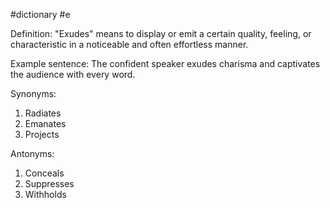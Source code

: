 #dictionary #e 

Definition: "Exudes" means to display or emit a certain quality, feeling, or characteristic in a noticeable and often effortless manner.

Example sentence: The confident speaker exudes charisma and captivates the audience with every word.

Synonyms:
1. Radiates
2. Emanates
3. Projects

Antonyms:
1. Conceals
2. Suppresses
3. Withholds